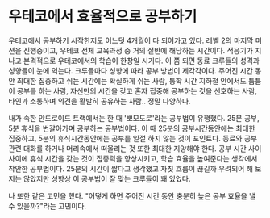 # 우테코에서 효율적으로 공부하기
우테코에서 공부하기 시작한지도 어느덧 4개월이 다 되어가고 있다. 레벨 2의 마지막 미션을 진행중이고, 우테코 전체 교육과정 중 거의 절반에 해당하는 시간이다. 
적응기가 지나고 본격적으로 우테코에서의 학습이 한창일 시기다. 이 쯤 되면 동료 크루들의 성격과 성향들이 눈에 익는다.
크루들마다 성향에 따라 공부 방법이 제각각이다. 주어진 시간 동안 최대한 집중하고 쉬는 시간에는 확실하게 쉬는 사람, 통학 시간 지하철 안에서도 틈틈이 공부를 하는 사람, 자신만의 시간을 갖고 혼자 집중해 공부하는 것을 선호하는 사람, 타인과 소통하며 의견을 활발히 공유하는 사람.. 정말 다양하다.

내가 속한 안드로이드 트랙에서는 한 때 '뽀모도로'라는 공부법이 유행했다. 25분 공부, 5분 휴식을 번갈아가며 공부하는 공부법이다. 이 때 25분의 공부시간동안에는 최대한 집중하고, 5분의 휴식시간동안에는 공부를 일절 하지 않는 것이 포인트다. 동료와 공부 관련 대화를 하거나 머리속에서 떠올리는 것 또한 최대한 지양해야 한다.
공부 시간 사이사이에 휴식 시간을 갖는 것이 집중력을 향상시키고, 학습 효율을 높여준다는 생각에서 착안한 공부법이다. 25분의 시간이 짧다고 생각했고 자칫 흐름이 끊길까 우려되어 해 보지는 않았지만 성향상 이 공부법이 잘 맞는 크루들이 꽤 있었다.

나 또한 같은 고민을 했다. "어떻게 하면 주어진 시간 동안 충분히 높은 공부 효율을 낼 수 있을까?"라는 고민이다.

